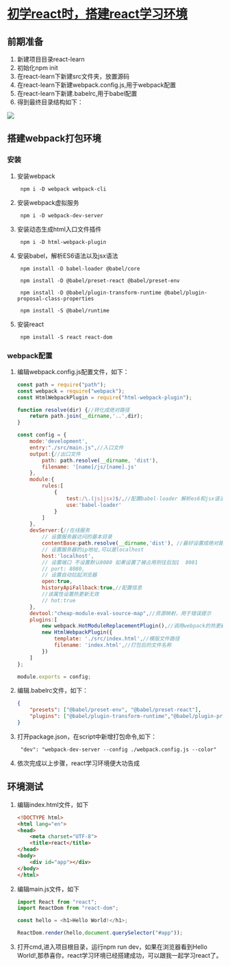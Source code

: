 # [初学react时，搭建react学习环境](https://github.com/StarShi/Big-Monster/tree/master/source/react-learn)

## 前期准备
1. 新建项目目录react-learn
2. 初始化npm init 
3. 在react-learn下新建src文件夹，放置源码
4. 在react-learn下新建webpack.config.js,用于webpack配置
5. 在react-learn下新建.babelrc,用于babel配置
6. 得到最终目录结构如下：

![](https://i.imgur.com/AE4GhF3.png)

## 搭建webpack打包环境
### 安装 
1. 安装webpack

        npm i -D webpack webpack-cli 

2. 安装webpack虚拟服务

        npm i -D webpack-dev-server
     
3. 安装动态生成html入口文件插件
    
        npm i -D html-webpack-plugin
        
4. 安装babel，解析ES6语法以及jsx语法

    	npm install -D babel-loader @babel/core 
    	
    	npm install -D @babel/preset-react @babel/preset-env 

        npm install -D @babel/plugin-transform-runtime @babel/plugin-proposal-class-properties
    
    	npm install -S @babel/runtime 
    	
5. 安装react

    	npm install -S react react-dom 
    	
### webpack配置

1. 编辑webpack.config.js配置文件，如下：

    ```javascript
    const path = require("path");
    const webpack = require("webpack");
    const HtmlWebpackPlugin = require("html-webpack-plugin");
    
    function resolve(dir) {//转化成绝对路径
        return path.join(__dirname,'..',dir);
    }
    
    const config = {
        mode:'development',
        entry:"./src/main.js",//入口文件
        output:{//出口文件
            path: path.resolve(__dirname, 'dist'),
            filename: '[name]/js/[name].js'
        },
        module:{
            rules:[
                {
                    test:/\.(js|jsx)$/,//配置babel-loader 解析es6和jsx语法
                    use:'babel-loader'
                }
            ]
        },
        devServer:{//在线服务
            // 设置服务器访问的基本目录
            contentBase:path.resolve(__dirname,'dist'), //最好设置成绝对路径
            // 设置服务器的ip地址,可以是localhost
            host:'localhost',
            // 设置端口 不设置默认8080 如果设置了被占用则往后加1  8081
            // port: 8080,
            // 设置自动拉起浏览器
            open:true,
            historyApiFallback:true,//配置信息
            //该属性设置热更新无效
            // hot:true
        },
        devtool:"cheap-module-eval-source-map",//资源映射，用于错误提示
        plugins:[
            new webpack.HotModuleReplacementPlugin(),//调用webpack的热更新插件
            new HtmlWebpackPlugin({
                template: './src/index.html',//模版文件路径
                filename: 'index.html',//打包后的文件名称
            })
        ]
    };
    
    module.exports = config;

    ```
2. 编辑.babelrc文件，如下：
    ```json
    {
        "presets": ["@babel/preset-env", "@babel/preset-react"],
        "plugins": ["@babel/plugin-transform-runtime","@babel/plugin-proposal-class-properties"]
    }
    ```

3. 打开package.json，在script中新增打包命令,如下：

        "dev": "webpack-dev-server --config ./webpack.config.js --color"
        
4. 依次完成以上步骤，react学习环境便大功告成

## 环境测试

1. 编辑index.html文件，如下

    ```html
    <!DOCTYPE html>
    <html lang="en">
    <head>
        <meta charset="UTF-8">
        <title>react</title>
    </head>
    <body>
        <div id="app"></div>
    </body>
    </html>
    ```

2. 编辑main.js文件，如下

    ```javascript
    import React from "react";
    import ReactDom from "react-dom";
    
    const hello = <h1>Hello World!</h1>;
    
    ReactDom.render(hello,document.querySelector("#app"));
    ```
    
3. 打开cmd,进入项目根目录，运行npm run dev，如果在浏览器看到Hello World!,那恭喜你，react学习环境已经搭建成功，可以跟我一起学习react了。




